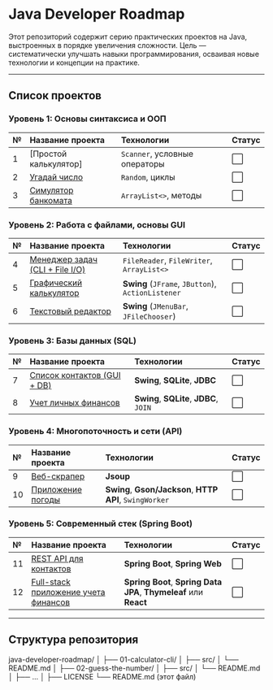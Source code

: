 # Java Developer Roadmap

Этот репозиторий содержит серию практических проектов на Java, выстроенных в порядке увеличения сложности. Цель — систематически улучшать навыки программирования, осваивая новые технологии и концепции на практике.

---

## Список проектов

### Уровень 1: Основы синтаксиса и ООП
| № | Название проекта | Технологии | Статус |
| :-- | :--- | :--- | :--- |
| 1 | [Простой калькулятор] | `Scanner`, условные операторы | ⬜️ |
| 2 | [Угадай число](02-guess-the-number) | `Random`, циклы | ⬜️ |
| 3 | [Симулятор банкомата](03-atm-simulator) | `ArrayList<>`, методы | ⬜️ |

### Уровень 2: Работа с файлами, основы GUI
| № | Название проекта | Технологии | Статус |
| :-- | :--- | :--- | :--- |
| 4 | [Менеджер задач (CLI + File I/O)](04-task-manager-cli) | `FileReader`, `FileWriter`, `ArrayList<>` | ⬜️ |
| 5 | [Графический калькулятор](05-gui-calculator) | **Swing** (`JFrame`, `JButton`), `ActionListener` | ⬜️ |
| 6 | [Текстовый редактор](06-text-editor) | **Swing** (`JMenuBar`, `JFileChooser`) | ⬜️ |

### Уровень 3: Базы данных (SQL)
| № | Название проекта | Технологии | Статус |
| :-- | :--- | :--- | :--- |
| 7 | [Список контактов (GUI + DB)](07-address-book) | **Swing**, **SQLite**, **JDBC** | ⬜️ |
| 8 | [Учет личных финансов](08-personal-finance) | **Swing**, **SQLite**, **JDBC**, `JOIN` | ⬜️ |

### Уровень 4: Многопоточность и сети (API)
| № | Название проекта | Технологии | Статус |
| :-- | :--- | :--- | :--- |
| 9 | [Веб-скрапер](09-web-scraper) | **Jsoup** | ⬜️ |
| 10 | [Приложение погоды](10-weather-app) | **Swing**, **Gson/Jackson**, **HTTP API**, `SwingWorker` | ⬜️ |

### Уровень 5: Современный стек (Spring Boot)
| № | Название проекта | Технологии | Статус |
| :-- | :--- | :--- | :--- |
| 11 | [REST API для контактов](11-contact-rest-api) | **Spring Boot**, **Spring Web** | ⬜️ |
| 12 | [Full-stack приложение учета финансов](12-fullstack-finance-app) | **Spring Boot**, **Spring Data JPA**, **Thymeleaf** или **React** | ⬜️ |

---

## Структура репозитория
java-developer-roadmap/
│
├── 01-calculator-cli/
│ ├── src/
│ └── README.md
│
├── 02-guess-the-number/
│ ├── src/
│ └── README.md
│
├── ...
│
├── LICENSE
└── README.md (этот файл)
